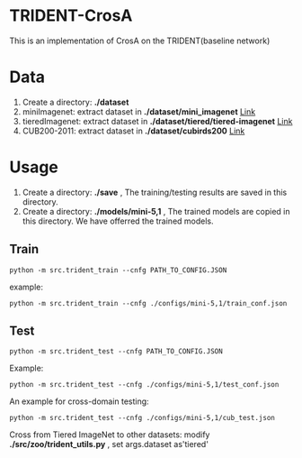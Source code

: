# TRIDENT-CrosA
This is an implementation of CrosA on the TRIDENT(baseline network)

# Data
1. Create a directory: **./dataset**
2. miniImagenet: extract dataset in **./dataset/mini_imagenet**  [Link](https://drive.google.com/file/d/1bS1yaeTc5mhFNNPzfN1CnmGQyMibC9mm/view?pli=1)
3. tieredImagenet: extract dataset in **./dataset/tiered/tiered-imagenet**  [Link](https://drive.google.com/file/d/1Y54Nwimfilhf245BaTnyZ7x16hnNc0B5/view)
4. CUB200-2011: extract dataset in **./dataset/cubirds200**  [Link](https://drive.google.com/file/d/1IwQP_J3jb2JHcJtVAorBllUM49-QRbcd/view)

# Usage
1. Create a directory: **./save** , The training/testing results are saved in this directory.
2. Create a directory: **./models/mini-5,1** , The trained models are copied in this directory. We have offerred the trained models.
## Train
```
python -m src.trident_train --cnfg PATH_TO_CONFIG.JSON
```
example:
```
python -m src.trident_train --cnfg ./configs/mini-5,1/train_conf.json
```

## Test

```
python -m src.trident_test --cnfg PATH_TO_CONFIG.JSON
```
Example:
```
python -m src.trident_test --cnfg ./configs/mini-5,1/test_conf.json
```
An example for cross-domain testing:
```
python -m src.trident_test --cnfg ./configs/mini-5,1/cub_test.json
```
Cross from Tiered ImageNet to other datasets:
modify **./src/zoo/trident_utils.py** , set args.dataset as'tiered'
